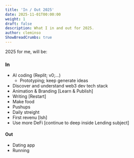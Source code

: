 ```yaml
---
title: 'In / Out 2025'
date: 2025-11-01T00:00:00
weight: 1
draft: false
description: What I in and out for 2025.
author: cleminso
ShowBreadCrumbs: true
---
```


2025 for me, will be:

### In
- AI coding (Replit; v0;...)
  - Prototyping; keep generate ideas
- Discover and understand web3 dev tech stack
- Animation & Branding [Learn & Publish]
- Writing [Restart]
- Make food
- Pushups
- Daily streight
- First revenu [Ish]
- Use more DeFi [continue to deep inside Lending subject]

#### Out
- Dating app
- Running
